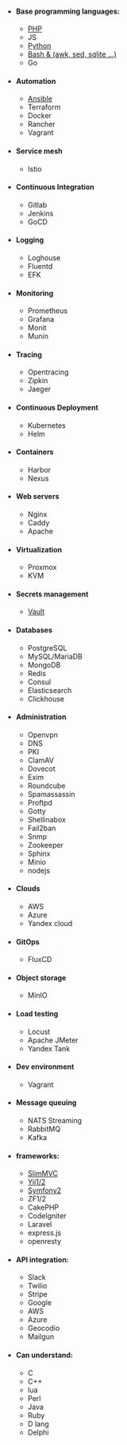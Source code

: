 - #### Base programming languages:
    - [PHP][PHP-url]
    - JS
    - [Python][Python-url]
    - [Bash & (awk, sed, sqlite ...)][BASH-url]
    - Go
- #### Automation
    - [Ansible][ANSIBLE-url]
    - Terraform
    - Docker
    - Rancher
    - Vagrant
- #### Service mesh
    - Istio
- #### Continuous Integration
    - Gitlab
    - Jenkins
    - GoCD
- #### Logging
    - Loghouse
    - Fluentd
    - EFK
- #### Monitoring
    - Prometheus
    - Grafana
    - Monit
    - Munin
- #### Tracing
    - Opentracing
    - Zipkin
    - Jaeger
- #### Continuous Deployment
    - Kubernetes
    - Helm
- #### Containers
    - Harbor
    - Nexus
- #### Web servers
    - Nginx
    - Caddy
    - Apache
- #### Virtualization
    - Proxmox
    - KVM
- #### Secrets management
    - [Vault][VAULT-url]
- #### Databases
    - PostgreSQL
    - MySQL/MariaDB
    - MongoDB
    - Redis
    - Consul
    - Elasticsearch
    - Clickhouse
- #### Administration
    - Openvpn
    - DNS
    - PKI
    - ClamAV
    - Dovecot
    - Exim
    - Roundcube
    - Spamassassin
    - Proftpd
    - Gotty
    - Shellinabox
    - Fail2ban
    - Snmp
    - Zookeeper
    - Sphinx
    - Minio
    - nodejs
- #### Clouds
    - AWS
    - Azure
    - Yandex cloud
- #### GitOps
    - FluxCD
- #### Object storage
    - MinIO
- #### Load testing
    - Locust
    - Apache JMeter
    - Yandex Tank
- #### Dev environment
    - Vagrant
- #### Message queuing
    - NATS Streaming
    - RabbitMQ
    - Kafka
- #### frameworks:
    - [SlimMVC][SLIM-url]
    - [Yii1/2][YII2-url]
    - [Symfony2][SYMFONY-url]
    - ZF1/2
    - CakePHP
    - CodeIgniter
    - Laravel
    - express.js
    - openresty
- #### API integration:
    - Slack
    - Twilio
    - Stripe
    - Google
    - AWS
    - Azure
    - Geocodio
    - Mailgun
- #### Can understand:
    - C
    - C++
    - lua
    - Perl
    - Java
    - Ruby
    - D lang
    - Delphi

[PHP-url]: https://github.com/EvgeniyBlinov?tab=repositories&q=&type=source&language=php
[Python-url]: https://github.com/EvgeniyBlinov?tab=repositories&q=&type=source&language=python
[BASH-url]: https://github.com/EvgeniyBlinov?tab=repositories&q=&type=source&language=shell
[ANSIBLE-url]: https://github.com/EvgeniyBlinov?tab=repositories&q=&type=source&q=ansible
[SYMFONY-url]: https://github.com/EvgeniyBlinov/RefrigeratorBundle
[YII2-url]: https://github.com/EvgeniyBlinov/yii2-social
[SLIM-url]: https://github.com/EvgeniyBlinov/slim-advanced
[VAULT-url]: https://github.com/EvgeniyBlinov?tab=repositories&q=vault&type=source&language=&sort=
